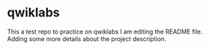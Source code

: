 # qwiklabs
This a test repo to practice on qwiklabs
I am editing the README file. Adding some more details about the project description.
